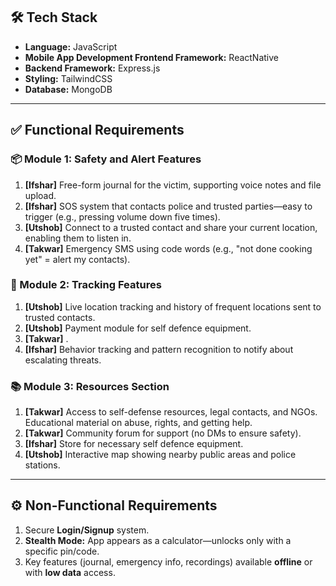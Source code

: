 ## 🛠 Tech Stack

- **Language:** JavaScript  
- **Mobile App Development Frontend Framework:** ReactNative 
- **Backend Framework:** Express.js  
- **Styling:** TailwindCSS  
- **Database:** MongoDB  

---

## ✅ Functional Requirements

### 📦 Module 1: Safety and Alert Features
1. **[Ifshar]** Free-form journal for the victim, supporting voice notes and file upload.  
2. **[Ifshar]** SOS system that contacts police and trusted parties—easy to trigger (e.g., pressing volume down five times).  
3. **[Utshob]** Connect to a trusted contact and share your current location, enabling them to listen in.  
4. **[Takwar]** Emergency SMS using code words (e.g., "not done cooking yet" = alert my contacts).  

### 📍 Module 2: Tracking Features
1. **[Utshob]** Live location tracking and history of frequent locations sent to trusted contacts.  
2. **[Utshob]** Payment module for self defence equipment.  
3. **[Takwar]** .  
4. **[Ifshar]** Behavior tracking and pattern recognition to notify about escalating threats.  

### 📚 Module 3: Resources Section
1. **[Takwar]** Access to self-defense resources, legal contacts, and NGOs. Educational material on abuse, rights, and getting help.  
2. **[Takwar]** Community forum for support (no DMs to ensure safety).  
3. **[Ifshar]** Store for necessary self defence equipment.  
4. **[Utshob]** Interactive map showing nearby public areas and police stations.  

---

## ⚙️ Non-Functional Requirements

1. Secure **Login/Signup** system.  
2. **Stealth Mode:** App appears as a calculator—unlocks only with a specific pin/code.  
3. Key features (journal, emergency info, recordings) available **offline** or with **low data** access.  
